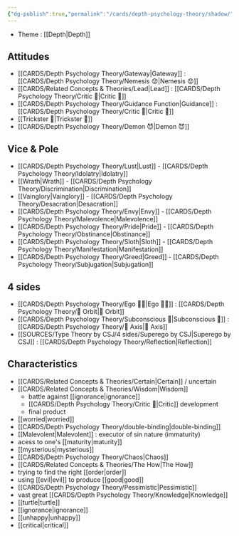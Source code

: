 ```yaml
---
{"dg-publish":true,"permalink":"/cards/depth-psychology-theory/shadow/","created":"2022-12-21T17:09:42.235+01:00","updated":"2023-04-08T11:36:52.530+02:00"}
---
```



- Theme : [[Depth\|Depth]] 

## Attitudes 
- [[CARDS/Depth Psychology Theory/Gateway\|Gateway]] : [[CARDS/Depth Psychology Theory/Nemesis 😟\|Nemesis 😟]]
- [[CARDS/Related Concepts & Theories/Lead\|Lead]] : [[CARDS/Depth Psychology Theory/Critic 🤔\|Critic 🤔]]
- [[CARDS/Depth Psychology Theory/Guidance Function\|Guidance]] : [[CARDS/Depth Psychology Theory/Critic 🤔\|Critic 🤔]] 
- [[Trickster 🤡\|Trickster 🤡]]
- [[CARDS/Depth Psychology Theory/Demon 😈\|Demon 😈]]

## Vice & Pole
- [[CARDS/Depth Psychology Theory/Lust\|Lust]] - [[CARDS/Depth Psychology Theory/Idolatry\|Idolatry]]
- [[Wrath\|Wrath]] - [[CARDS/Depth Psychology Theory/Discrimination\|Discrimination]] 
- [[Vainglory\|Vainglory]] - [[CARDS/Depth Psychology Theory/Desacration\|Desacration]]
- [[CARDS/Depth Psychology Theory/Envy\|Envy]] - [[CARDS/Depth Psychology Theory/Malevolence\|Malevolence]]
- [[CARDS/Depth Psychology Theory/Pride\|Pride]] - [[CARDS/Depth Psychology Theory/Obstinance\|Obstinance]]
- [[CARDS/Depth Psychology Theory/Sloth\|Sloth]] - [[CARDS/Depth Psychology Theory/Manifestation\|Manifestation]]
- [[CARDS/Depth Psychology Theory/Greed\|Greed]] - [[CARDS/Depth Psychology Theory/Subjugation\|Subjugation]]

## 4 sides 
- [[CARDS/Depth Psychology Theory/Ego 🙋‍♂️\|Ego 🙋‍♂️]] : [[CARDS/Depth Psychology Theory/🔄 Orbit\|🔄 Orbit]]
- [[CARDS/Depth Psychology Theory/Subconscious 🤸\|Subconscious 🤸]] : [[CARDS/Depth Psychology Theory/🧲 Axis\|🧲 Axis]]
- [[SOURCES/Type Theory by CSJ/4 sides/Superego by CSJ\|Superego by CSJ]] : [[CARDS/Depth Psychology Theory/Reflection\|Reflection]]

## Characteristics 
- [[CARDS/Related Concepts & Theories/Certain\|Certain]] / uncertain
- [[CARDS/Related Concepts & Theories/Wisdom\|Wisdom]]
	- battle against [[ignorance\|ignorance]]
	- [[CARDS/Depth Psychology Theory/Critic 🤔\|Critic]] development
	- final product
- [[worried\|worried]]
- [[CARDS/Depth Psychology Theory/double-binding\|double-binding]]
- [[Malevolent\|Malevolent]] : executor of sin nature (immaturity)
- acess to one's [[maturity\|maturity]]
- [[mysterious\|mysterious]]
- [[CARDS/Depth Psychology Theory/Chaos\|Chaos]] 
- [[CARDS/Related Concepts & Theories/The How\|The How]]
- trying to find the right [[order\|order]]
- using [[evil\|evil]] to produce [[good\|good]]
- [[CARDS/Depth Psychology Theory/Pessimistic\|Pessimistic]]
- vast great [[CARDS/Depth Psychology Theory/Knowledge\|Knowledge]]
- [[turtle\|turtle]]
- [[ignorance\|ignorance]]
- [[unhappy\|unhappy]]
- [[critical\|critical]] 